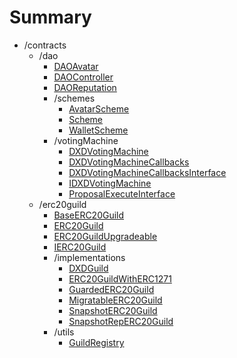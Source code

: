 # Summary

- /contracts
  - /dao
    - [DAOAvatar](/docs/contracts/dao/DAOAvatar.md)
    - [DAOController](/docs/contracts/dao/DAOController.md)
    - [DAOReputation](/docs/contracts/dao/DAOReputation.md)
    - /schemes
      - [AvatarScheme](/docs/contracts/dao/schemes/AvatarScheme.md)
      - [Scheme](/docs/contracts/dao/schemes/Scheme.md)
      - [WalletScheme](/docs/contracts/dao/schemes/WalletScheme.md)
    - /votingMachine
      - [DXDVotingMachine](/docs/contracts/dao/votingMachine/DXDVotingMachine.md)
      - [DXDVotingMachineCallbacks](/docs/contracts/dao/votingMachine/DXDVotingMachineCallbacks.md)
      - [DXDVotingMachineCallbacksInterface](/docs/contracts/dao/votingMachine/DXDVotingMachineCallbacksInterface.md)
      - [IDXDVotingMachine](/docs/contracts/dao/votingMachine/IDXDVotingMachine.md)
      - [ProposalExecuteInterface](/docs/contracts/dao/votingMachine/ProposalExecuteInterface.md)
  - /erc20guild
    - [BaseERC20Guild](/docs/contracts/erc20guild/BaseERC20Guild.md)
    - [ERC20Guild](/docs/contracts/erc20guild/ERC20Guild.md)
    - [ERC20GuildUpgradeable](/docs/contracts/erc20guild/ERC20GuildUpgradeable.md)
    - [IERC20Guild](/docs/contracts/erc20guild/IERC20Guild.md)
    - /implementations
      - [DXDGuild](/docs/contracts/erc20guild/implementations/DXDGuild.md)
      - [ERC20GuildWithERC1271](/docs/contracts/erc20guild/implementations/ERC20GuildWithERC1271.md)
      - [GuardedERC20Guild](/docs/contracts/erc20guild/implementations/GuardedERC20Guild.md)
      - [MigratableERC20Guild](/docs/contracts/erc20guild/implementations/MigratableERC20Guild.md)
      - [SnapshotERC20Guild](/docs/contracts/erc20guild/implementations/SnapshotERC20Guild.md)
      - [SnapshotRepERC20Guild](/docs/contracts/erc20guild/implementations/SnapshotRepERC20Guild.md)
    - /utils
      - [GuildRegistry](/docs/contracts/erc20guild/utils/GuildRegistry.md)
